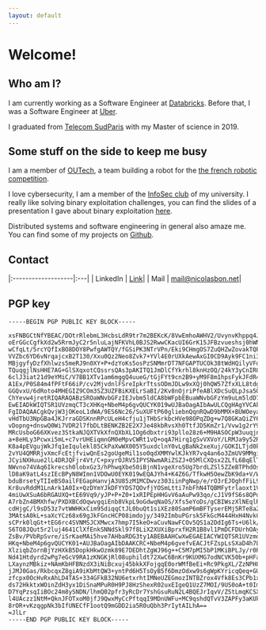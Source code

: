 ```yaml
---
layout: default
---
```


# Welcome!

## Who am I?

I am currently working as a Software Engineer at [Databricks](https://databricks.com/). 
Before that, I was a Software Engineer at [Uber](https://www.uber.com/). 

I graduated from [Telecom SudParis](https://www.telecom-sudparis.eu/en/) with my Master of science in 2019. 

## Some stuff on the side to keep me busy

I am a member of [OUTech](https://outech.fr/), a team building a robot for the [the french robotic competition](https://en.wikipedia.org/wiki/Coupe_de_France_de_robotique).

I love cybersecurity, I am a member of the [InfoSec club](https://hackademint.org/website/) of my university. I really like solving binary exploitation challenges, you can find the slides of a presentation I gave about binary exploitation [here](slides_pwn.pdf).

Distributed systems and software engineering in general also amaze me. You can find some of my projects on [Github](https://github.com/bonnetn).

## Contact

|:-------------------|:---|
| LinkedIn | [Link](https://www.linkedin.com/in/bonnet-n/)| 
| Mail | [mail@nicolasbon.net](mailto:mail@nicolasbon.net)| 

## PGP key

```
-----BEGIN PGP PUBLIC KEY BLOCK-----

xsFNBGCtNfYBEAC/DOtrRlebmL3HcbsLdR9tr7m2BEKcK/8VwEmhoAWHV2/UvynvKhppq4Jm6Mcn
oErGGcCgfkXd2w5RrmJyC2r5nluLajNFKVhL0BJS2RwwCKacUI6GrK15JFBzvueshsj0hWN+rG5K
wCfqLt/5rcYQfIxBO8DOY8PwfgAWTQY/fGSiPK3NTrVPn/Eki9CHmgOS7ZuQHZwZovakTQP6AaSf
VVZbc6YD6vNrqajcxB2T130/Xxu0Qz2Neo8Zvk7+YVl4E0rUXkAewAxGI0CD9Ayk9FC1ni3vLg5g
MBjgyfyDzfXhlwzs5meRJ9n0XY+P+dzYoKs5osPzSNMmrDT7NFGAPTUCOk38tWdHQilyVFdcPUnj
TQuqgjlNsHHE7AG+GlSXqxotCQssrsQAs3pAKITQ1JmDlCfYkrhl8knHzOQ/24kY3yCnIR0N5gAx
6clJ3iat21d9eYMiC/V7BB1XTv1am6mggQ4uueG/tGjFYt9cn2B9+yM9F8m1hpsFykJFdR4hgTYi
A1Ex/P0S84m4fPFtF66iP/cv2MjvdnlFSreIpkrTtssODmJDLw9xXQj0hQW57ZfxXLL8tdg6ZUnn
GGQvxU/6dRoto4MHEGIZ9COm3SZ3UZFBiKXELrSaBI/2Kv8nOjriPfeABlXDcSuQLpJsa5Q5j8GM
ChYevw4jretRIQARAQABzSROaWNvbGFzIEJvbm5ldCA8bWFpbEBuaWNvbGFzYm9uLm5ldD7CwY8E
EwEIADkWIQTSR1UVzmqCT3cXHKq+NbeM4p6gvQUCYK019wUJBaOagAIbAwULCQgHAgYVCAkKCwIF
FgIDAQAACgkQvjW3jOKeoL1dWA/9ES6Nc26/SuXUFtP60gliebnQqnRQwD9bMMX+BUWOeyaKgh/z
vHdTbU3NpGBa4JKJrraGDSKnnRPcULeH4cfju1jTHbSrkbcHVe98OPqZDg+w7Q8GKaQiZY6iQFq5
vDopng+dnswQ0Wi7VDR2l7fbDLtBENKZB2E2X7Je48kbRvsXh0TtfJD5KmZr1/Vvw1g2rY9na3Zs
MRcUsboG66XKvez3StkaNJQXTVkXfnQXbXL1Og6dbxtri93pllo28z6+M9HASOCpW3uuqjncrdGi
a+8eHLy3Pcwxi5mL+c7vrUHEiqmnGM0eMpvCWRt1vQ+oqA7Hirq1gSvVXVoY/LRMJa9y52RXyf2Q
K8a4pEVgujWkJfq1eIqulekl85CkPaXwWX005Y5uxdclnY0vLgBaNk2xeXuj/GOKILTjd0kPG7FD
2vYU4QMRRjvXmcFcEtjfviwQnEs2goUgeMil1so0qdXMMYwlKJkYR7vq4an6o3ZmUV9MMgi5L6Vy
JCyiNXHuue2lL4DRJQFjr4Vt/C+pxyrOJRV5IPYSNwmARiZSZJ+05MlCXQsx2ZLfL6BqElT8b8Nc
NWvno74VAq6Ikrecsh0lobxGz3/hPhwqXbe50iBjnN1vgeXro5Ug7brdLZSl5ZZeBTPhdOsemgmL
lD8aK9atL4szIEcBPyN8WImn1VDOwU0EYK019wEQAJYh4+K4Z6G/TfkwH5OewZbK9da+V/WUw3+0
bduBrsetyTIIeBS0ailFEGapHanvjA3U85zM1MCDwvz303iinPgNwp/e/rO3rEJOghfFiL9ItbwH
Kr8uvRddM1LnArk1A0Ix+QzDYmYJkDFYYDS7QOvfjYOSmLtti7nbFhN4TQBMFytrlaoxt1Vt3bUj
4miUwXSuA6bRGAUXQ+tE69Vq9/yJP+P+Z0+1xRIPEpHHGvV6aAuPw93qo/cJ1V9fS6s8QPdakqln
A7rbZn4BMXhfw/PXDXBCdOqwvgqiEnb8VkpL9oGdwqNaOS/Xfs5eYoDs/gCBIWszXlNEqlRUv32j
cdHjgC/l9sD53z7vtWWHKxCim95diqqCtJL0buQt1siXEz80SamP6mBFTyserEMj5RTe8a2TF8+P
3MAtsA0kL+saXcYCz68x69gJkFGncHCP08imdojy/3492ImbuPGrsk5FkGcM444HxH4NvkCISjii
sCPrk0lqGt+tEG6rc4SVNMSJCXMwcx7hmp7I5keO+aCuvNawFCOv5QS1a2DdIg6Ts+U6lk/ZHIu8
S6TO8JQut5r2luj4641ClXfEnkSNNdSkl97f8LiX2XUXiBprxfH2R1B8vl1PmDCFDUrhOAyL2/FU
ZsBv/PVbRpSvre/iSrKaeMAi5hve7AHbaRDG3ty1ABEBAAHCwXwEGAEIACYWIQTSR1UVzmqCT3cX
HKq+NbeM4p6gvQUCYK01+AUJBaOagAIbDAAKCRC+NbeM4p6gvefvEACJtFZspLsSXaD4h7L4UZS6
XlziqbZornBjYzHXkB5DopkHkwOzmk89E7DEDhtZgWJ96g++C5M7pMI5bP1MKiBPLJy/r0PBHlBs
Nd41Htdyrd2wPg7eGcV9RA1zKNGKjRl08uphildt72XwC6BnKr9KUXMG7odNCVK50b+pHFajxa0h
LXaynzMBkiz+NAmKbHFBNzdX3iNiBcxuj45bkkXFojgqE0orWMfBeEi+Rc9PkgXL/ZzNPH823xsQ
jJMJ0Gas/RkbcqxZ8giA9iKbMtQW3+yntPd6H5TsOyB5f6DmzOdxw9s6gWpKYricqQeq+GUu8NZc
zfcpx0OcHvRxAhLD4TAS+334GFkB32NU6etxrhtIMNeUZEGmozINTBZrox4Vfk8Es3CPb1xaWYaJ
ds72HkktxWOinZdH3yx1DiSnaMPuR0H9PJ8HzShexR02uxEIgeQ1UzZ7MOI/9US0oA+t0ImoiDC3
D7YqPzsqIiBOc24m8ySNDN/lhmQ02pfr3yRcDr7YshGsuRuN2L4BQEJrIqvV/ZStLmqKCSXRVXaV
l4UAczz1NtM+QknJFOTxoM0jfJ9QwxMyCcPftqqI9MDnUWFu+MC9qshdQTvV3ZAPFy3aKUkUCehB
8rOR+vKzqgpNk3bIfUNECfF1ootQ9mGDD2ia5R0uQbh3PrIytAILhA==
=JlLr
-----END PGP PUBLIC KEY BLOCK-----
```
